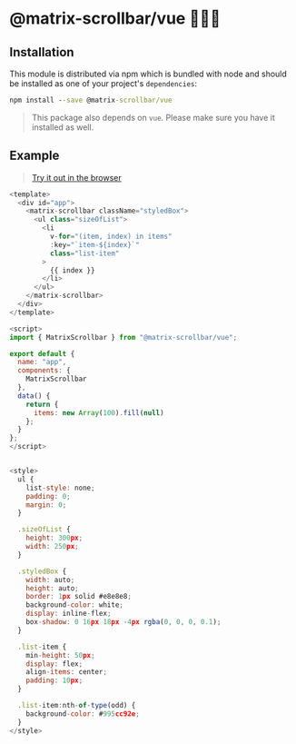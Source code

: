 # @matrix-scrollbar/vue 🔭👩‍🚀

## Installation

This module is distributed via npm which is bundled with node and
should be installed as one of your project's `dependencies`:

```cmd
npm install --save @matrix-scrollbar/vue
```

> This package also depends on `vue`. Please make sure you
> have it installed as well.

## Example

> [Try it out in the browser](https://codesandbox.io/s/matrix-scrollbarvue-cm25d)

```js
<template>
  <div id="app">
    <matrix-scrollbar className="styledBox">
      <ul class="sizeOfList">
        <li
          v-for="(item, index) in items"
          :key="`item-${index}`"
          class="list-item"
        >
          {{ index }}
        </li>
      </ul>
    </matrix-scrollbar>
  </div>
</template>

<script>
import { MatrixScrollbar } from "@matrix-scrollbar/vue";

export default {
  name: "app",
  components: {
    MatrixScrollbar
  },
  data() {
    return {
      items: new Array(100).fill(null)
    };
  }
};
</script>


<style>
  ul {
    list-style: none;
    padding: 0;
    margin: 0;
  }

  .sizeOfList {
    height: 300px;
    width: 250px;
  }

  .styledBox {
    width: auto;
    height: auto;
    border: 1px solid #e8e8e8;
    background-color: white;
    display: inline-flex;
    box-shadow: 0 16px 18px -4px rgba(0, 0, 0, 0.1);
  }

  .list-item {
    min-height: 50px;
    display: flex;
    align-items: center;
    padding: 10px;
  }

  .list-item:nth-of-type(odd) {
    background-color: #995cc92e;
  }
</style>
```
